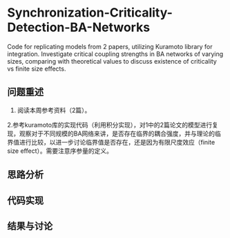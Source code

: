 # Synchronization-Criticality-Detection-BA-Networks

Code for replicating models from 2 papers, utilizing Kuramoto library for integration. Investigate critical coupling strengths in BA networks of varying sizes, comparing with theoretical values to discuss existence of criticality vs finite size effects.

## 问题重述

1. 阅读本周参考资料（2篇）。

2.参考kuramoto库的实现代码（利用积分实现），对1中的2篇论文的模型进行复现，观察对于不同规模的BA网络来讲，是否存在临界的耦合强度，并与理论的临界值进行比较，以进一步讨论临界值是否存在，还是因为有限尺度效应（finite size effect）。需要注意序参量的定义。

## 思路分析



## 代码实现



## 结果与讨论

